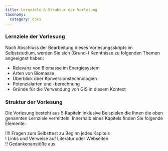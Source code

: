 ```yaml
---
title: Lernziele & Struktur der Vorlesung
taxonomy:
  category: docs
---
```


### Lernziele der Vorlesung

Nach Abschluss der Bearbeitung dieses Vorlesungsskripts im Selbststudium, werden Sie sich (Grund-) Kenntnisse zu folgenden Themen angeeignet haben:

- Relevanz von Biomasse im Energiesystem
- Arten von Biomasse
- Überblick über Konversionstechnologien
- Potenzialarten und -berechnung
- Gründe für die Verwendung von GIS in diesem Kontext

### Struktur der Vorlesung

Die Vorlesung besteht aus 5 Kapiteln inklusive Beispielen die Ihnen die oben genannten Lernziele vermitteln. Innerhalb eines Kapitels finden Sie folgende Elemente:

!!!! Fragen zum Selbsttest zu Beginn jedes Kapitels <br>
! Links und Verweise auf Literatur oder Webseiten <br>
!! Gedankenanstöße aus <br>
